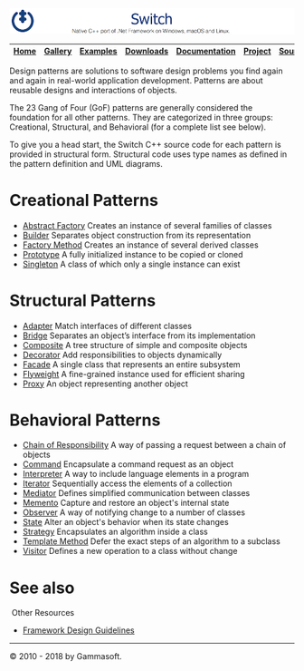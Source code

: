 ![Switch Header](Pictures/SwitchNativeC++port.png)

| [Home](Home.md) | [Gallery](Gallery.md) | [Examples](Examples.md) | [Downloads](Downloads.md) | [Documentation](Documentation.md) | [Project](https://sourceforge.net/projects/switchpro) | [Source](https://github.com/gammasoft71/switch) | [License](License.md) | [Contact](Contact.md) | [GAMMA Soft](https://gammasoft71.wixsite.com/gammasoft) |
|-----------------|-----------------------|-------------------------|-------------------------|-----------------------------------|-------------------------------------------------------|-------------------------------------------------|-----------------------|-----------------------|---------------------------------------------------------|

Design patterns are solutions to software design problems you find again and again in real-world application development. Patterns are about reusable designs and interactions of objects.

The 23 Gang of Four (GoF) patterns are generally considered the foundation for all other patterns. They are categorized in three groups: Creational, Structural, and Behavioral (for a complete list see below).

To give you a head start, the Switch C++ source code for each pattern is provided in structural form. Structural code uses type names as defined in the pattern definition and UML diagrams.

# Creational Patterns

* [Abstract Factory](AbstractFactory.md) Creates an instance of several families of classes
* [Builder](Builder.md) Separates object construction from its representation
* [Factory Method](FactoryMethod.md) Creates an instance of several derived classes
* [Prototype](Prototype.md) A fully initialized instance to be copied or cloned
* [Singleton](Singleton.md) A class of which only a single instance can exist

# Structural Patterns

* [Adapter](Adapter.md) Match interfaces of different classes
* [Bridge](Bridge.md) Separates an object’s interface from its implementation
* [Composite](Composite.md) A tree structure of simple and composite objects
* [Decorator](Decorator.md) Add responsibilities to objects dynamically
* [Facade](Facade.md) A single class that represents an entire subsystem
* [Flyweight](Flyweight.md) A fine-grained instance used for efficient sharing
* [Proxy](Proxy.md) An object representing another object

# Behavioral Patterns

* [Chain of Responsibility](ChainOfResponsibility.md) A way of passing a request between a chain of objects
* [Command](Command.md) Encapsulate a command request as an object
* [Interpreter](Interpreter.md) A way to include language elements in a program
* [Iterator](Iterator.md) Sequentially access the elements of a collection
* [Mediator](Mediator.md) Defines simplified communication between classes
* [Memento](Memento.md) Capture and restore an object's internal state
* [Observer](Observer.md) A way of notifying change to a number of classes
* [State](State.md) Alter an object's behavior when its state changes
* [Strategy](Strategy.md) Encapsulates an algorithm inside a class
* [Template Method](TemplateMethod.md) Defer the exact steps of an algorithm to a subclass
* [Visitor](Visitor.md) Defines a new operation to a class without change

# See also
​
Other Resources

* [Framework Design Guidelines](FrameworkDesignGuidelines.md)

______________________________________________________________________________________________

© 2010 - 2018 by Gammasoft.
